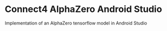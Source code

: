 # Connect4 AlphaZero Android Studio
Implementation of an AlphaZero tensorflow model in Android Studio
